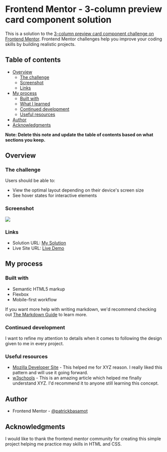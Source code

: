 # Frontend Mentor - 3-column preview card component solution

This is a solution to the [3-column preview card component challenge on Frontend Mentor](https://www.frontendmentor.io/challenges/3column-preview-card-component-pH92eAR2-). Frontend Mentor challenges help you improve your coding skills by building realistic projects. 

## Table of contents

- [Overview](#overview)
  - [The challenge](#the-challenge)
  - [Screenshot](#screenshot)
  - [Links](#links)
- [My process](#my-process)
  - [Built with](#built-with)
  - [What I learned](#what-i-learned)
  - [Continued development](#continued-development)
  - [Useful resources](#useful-resources)
- [Author](#author)
- [Acknowledgments](#acknowledgments)

**Note: Delete this note and update the table of contents based on what sections you keep.**

## Overview

### The challenge

Users should be able to:

- View the optimal layout depending on their device's screen size
- See hover states for interactive elements

### Screenshot

![](./images/Screenshot%20from%202022-04-04%2023-01-05.png.jpg)

### Links

- Solution URL: [My Solution](https://github.com/patrickbasamot/frontend-mentor-first-project)
- Live Site URL: [Live Demo](https://patrickbasamot.github.io/frontend-mentor-first-project/)

## My process

### Built with

- Semantic HTML5 markup
- Flexbox
- Mobile-first workflow


If you want more help with writing markdown, we'd recommend checking out [The Markdown Guide](https://www.markdownguide.org/) to learn more.


### Continued development

 I want to refine my attention to details when it comes to following the design given to me in every project.



### Useful resources

- [Mozilla Developer Site](https://www.https://developer.mozilla.org/en-US/.com) - This helped me for XYZ reason. I really liked this pattern and will use it going forward.
- [w3schools](https://www.w3schools.com) - This is an amazing article which helped me finally understand XYZ. I'd recommend it to anyone still learning this concept.



## Author

- Frontend Mentor - [@patrickbasamot](https://www.frontendmentor.io/profile/patrickbasamot)



## Acknowledgments

I would like to thank the frontend mentor community for creating this simple project helping me practice may skills in HTML and CSS.
